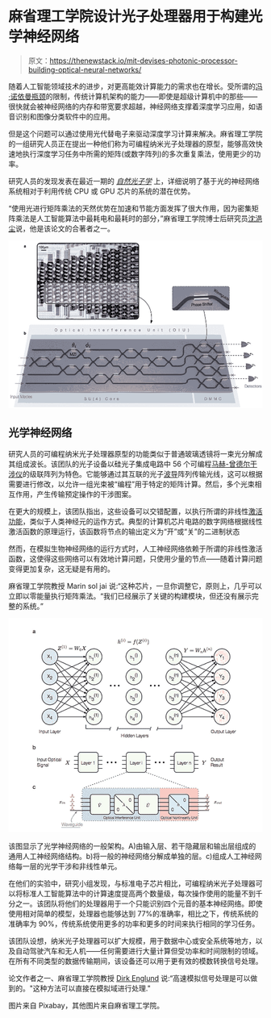 # 麻省理工学院设计光子处理器用于构建光学神经网络

> 原文：<https://thenewstack.io/mit-devises-photonic-processor-building-optical-neural-networks/>

随着人工智能领域技术的进步，对更高能效计算能力的需求也在增长。受所谓的[冯·诺依曼瓶颈](http://wiki.c2.com/?VonNeumannBottleneck)的限制，传统计算机架构的能力——即使是超级计算机中的那些——很快就会被神经网络的内存和带宽要求超越，神经网络支撑着深度学习应用，如语音识别和图像分类软件中的应用。

但是这个问题可以通过使用光代替电子来驱动深度学习计算来解决。麻省理工学院的一组研究人员正在提出一种他们称为可编程纳米光子处理器的原型，能够高效快速地执行深度学习任务中所需的矩阵(或数字阵列)的多次重复乘法，使用更少的功率。

研究人员的发现发表在最近一期的 [*自然光子学*](https://www.nature.com/nphoton/journal/v11/n7/full/nphoton.2017.93.html) 上，详细说明了基于光的神经网络系统相对于利用传统 CPU 或 GPU 芯片的系统的潜在优势。

“使用光进行矩阵乘法的天然优势在加速和节能方面发挥了很大作用，因为密集矩阵乘法是人工智能算法中最耗电和最耗时的部分，”麻省理工学院博士后研究员[沈浥尘](https://sites.google.com/site/yichenshenhomepage/)说，他是该论文的合著者之一。

![](img/831c4bc6b1a1728692a1d126714cc16f.png)

## 光学神经网络

研究人员的可编程纳米光子处理器原型的功能类似于普通玻璃透镜将一束光分解成其组成波长。该团队的光子设备以硅光子集成电路中 56 个可编程[马赫-曾德尔干涉仪](https://en.wikipedia.org/wiki/Mach%E2%80%93Zehnder_interferometer)的级联阵列为特色。它能够通过其互联的光子[波导](https://en.wikipedia.org/wiki/Waveguide)阵列传输光线，这可以根据需要进行修改，以允许一组光束被“编程”用于特定的矩阵计算。然后，多个光束相互作用，产生传输预定操作的干涉图案。

在更大的规模上，该团队指出，这些设备可以交错配置，以执行所谓的非线性[激活功能](https://en.wikipedia.org/wiki/Activation_function)，类似于人类神经元的运作方式。典型的计算机芯片电路的数字网络根据线性激活函数的原理运行，该函数将节点的输出定义为“开”或“关”的二进制状态

然而，在模拟生物神经网络的运行方式时，人工神经网络依赖于所谓的非线性激活函数，这使得这些网络可以有效地计算问题，只使用少量的节点——随着计算问题变得更加复杂，这无疑是有用的。

麻省理工学院教授 Marin sol jai 说:“这种芯片，一旦你调整它，原则上，几乎可以立即以零能量执行矩阵乘法。“我们已经展示了关键的构建模块，但还没有展示完整的系统。”

![](img/56a52666de72680fb57d7b6ab4bd9d27.png)

该图显示了光学神经网络的一般架构。A)由输入层、若干隐藏层和输出层组成的通用人工神经网络结构。b)将一般的神经网络分解成单独的层。c)组成人工神经网络每一层的光学干涉和非线性单元。

在他们的实验中，研究小组发现，与标准电子芯片相比，可编程纳米光子处理器可以将标准人工智能算法中的计算速度提高两个数量级，每次操作使用的能量不到千分之一。该团队将他们的处理器用于一个只能识别四个元音的基本神经网络。即使使用相对简单的模型，处理器也能够达到 77%的准确率，相比之下，传统系统的准确率为 90%，传统系统使用更多的功率和更多的时间来执行相同的学习任务。

该团队设想，纳米光子处理器可以扩大规模，用于数据中心或安全系统等地方，以及自动驾驶汽车和无人机——任何需要进行大量计算但受功率和时间限制的领域。在所有不同类型的数据传输期间，该设备还可以用于更有效的模数转换信号处理。

论文作者之一、麻省理工学院教授 [Dirk Englund](http://www.rle.mit.edu/qp/people/) 说:“高速模拟信号处理是可以做到的。"这种方法可以直接在模拟域进行处理."

图片来自 Pixabay，其他图片来自麻省理工学院。

<svg xmlns:xlink="http://www.w3.org/1999/xlink" viewBox="0 0 68 31" version="1.1"><title>Group</title> <desc>Created with Sketch.</desc></svg>